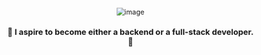 <div align="center">

![image](https://github.com/user-attachments/assets/fb4ccb6b-62a5-480f-a786-c460ee305537)

### 📌 I aspire to become either a backend or a full-stack developer. 📌
</div>



